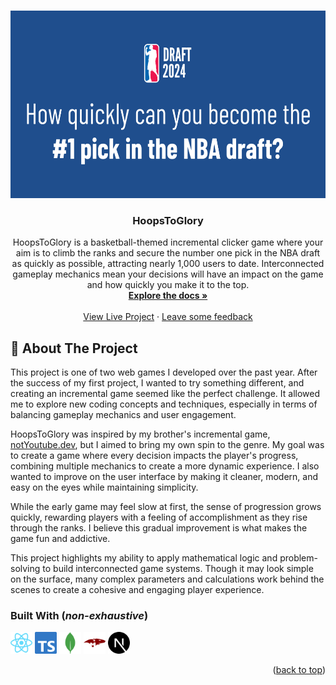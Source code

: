 <a id="readme-top"></a>

<!-- PROJECT LOGO -->
<br />
<div align="center">
  <a href="https://github.com/github_username/jloizel.github.io">
    <img src="images/header.png" alt="Logo" width="auto" height="300">
  </a>

<h3 align="center">HoopsToGlory</h3>

  <p align="center">
    HoopsToGlory is a basketball-themed incremental clicker game where your aim is to climb the ranks and secure the number one pick in the NBA draft as quickly as possible, attracting nearly 1,000 users to date. Interconnected gameplay mechanics mean your decisions will have an impact on the game and how quickly you make it to the top.    
    <br />
    <a href="https://github.com/jloizel/hoops-to-glory"><strong>Explore the docs »</strong></a>
    <br />
    <br />
    <a href="https://www.hoopstoglory.com//">View Live Project</a>
    ·
    <a href="https://github.com/jloizel/hoops-to-glory/issues/new?labels=bug&template=bug-report---.md">Leave some feedback</a>
<!--     ·
    <a href="https://www.hoopstoglory.com/issues/new?labels=enhancement&template=feature-request---.md">Request Feature</a> -->
  </p>
</div>


<!-- ABOUT THE PROJECT -->
## 📝 About The Project

This project is one of two web games I developed over the past year. After the success of my first project, I wanted to try something different, and creating an incremental game seemed like the perfect challenge. It allowed me to explore new coding concepts and techniques, especially in terms of balancing gameplay mechanics and user engagement.

HoopsToGlory was inspired by my brother's incremental game, <a href="https://notyoutube.dev/">notYoutube.dev</a>, but I aimed to bring my own spin to the genre. My goal was to create a game where every decision impacts the player's progress, combining multiple mechanics to create a more dynamic experience. I also wanted to improve on the user interface by making it cleaner, modern, and easy on the eyes while maintaining simplicity.

While the early game may feel slow at first, the sense of progression grows quickly, rewarding players with a feeling of accomplishment as they rise through the ranks. I believe this gradual improvement is what makes the game fun and addictive.

This project highlights my ability to apply mathematical logic and problem-solving to build interconnected game systems. Though it may look simple on the surface, many complex parameters and calculations work behind the scenes to create a cohesive and engaging player experience.


### Built With (***non-exhaustive***)

<code><img src="https://github.com/jloizel/jloizel/blob/main/Assets/react-color.svg" alt="react" height="35px"/></code>
<code><img src="https://github.com/jloizel/jloizel/blob/main/Assets/typescript-color.svg" alt="typescript" height="35px"/></code>
<code><img src="https://github.com/jloizel/jloizel/blob/main/Assets/mongodb-color.svg" alt="mongodb" height="35px"/></code>
<code><img src="https://github.com/jloizel/jloizel/blob/main/Assets/mongoose-color.svg" alt="mongoose" height="35px"/></code>
<code><img src="https://github.com/jloizel/jloizel/blob/main/Assets/nextdotjs-color.svg" alt="nextJS" height="35px"/></code>



<p align="right">(<a href="#readme-top">back to top</a>)</p>

